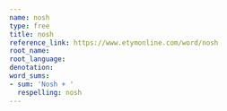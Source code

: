 ```yaml
---
name: nosh
type: free
title: nosh
reference_link: https://www.etymonline.com/word/nosh
root_name: 
root_language: 
denotation: 
word_sums:
- sum: 'Nosh + '
  respelling: nosh
---
```

